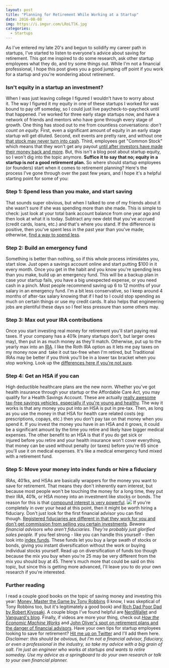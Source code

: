 ```yaml
---
layout: post
title: "Planning for Retirement While Working at a Startup"
date: 2016-08-08
img: https://i.imgur.com/LRoLTlK.jpg
categories:
  - Startups
---
```

As I've entered my late 20's and begun to solidify my career path in startups, I've started to listen to everyone's advice about saving for retirement. This got me inspired to do some research, ask other startup employees what they do, and try some things out. While I'm not a financial professional, I hope this post gives you a good jumping off point if you work for a startup and you're wondering about retirement.

### Isn't equity in a startup an investment?

When I was just leaving college I figured I wouldn't have to worry about it. The way I figured it my equity in one of these startups I worked for was bound to pay off someday, so I could just live paycheck-to-paycheck until that happened. I've worked for three early stage startups now, and have a network of friends and mentors who have gone through every stage of growth. One thing has stood out to me from countless conversations: _don't count on equity._ First, even a significant amount of equity in an early stage startup will get diluted. Second, exit events are pretty rare, and without one [that stock may never turn into cash](https://www.quora.com/If-a-startup-doesnt-issue-an-IPO-isnt-acquired-will-an-employees-equity-ever-be-worth-anything). Third, employees get "Common Stock" which means that they won't get any payout [until after investors have made their money back and more](http://stockoptioncounsel.com/blog/negotiating-equity-what-is-the-total-preference/2014/2/13). But, this isn't a blog post about startup equity, so I won't dig into the topic anymore. **Suffice it to say that no; equity in a startup is _not_ a good retirement plan.** So where should startup employees (or founders) start when it comes to retirement planning? Here's the process I've gone through over the past few years, and I hope it's a helpful starting point for some of you:

### Step 1: Spend less than you make, and start saving

That sounds super obvious, but when I talked to one of my friends about it she wasn't sure if she was spending more than she made. This is simple to check: just look at your total bank account balance from one year ago and then look at what it is today. Subtract any new debt that you've accrued (credit cards, loans, etc.) and that's where you stand. If the difference is positive, then you've spent less in the past year than you've made; otherwise, [find a way to spend less](https://www.nerdwallet.com/blog/finance/spending-plan-regain-control-money/).

### Step 2: Build an emergency fund

Something is better than nothing, so if this whole process intimidates you, start slow. Just open a savings account online and start putting $100 in it every month. Once you get in the habit and you know you're spending less than you make, build up an emergency fund. This will be a backup plan in case your startup fails, you have a big unexpected expense, or you need cash in a pinch. Most people recommend saving up 6 to 12 months of your salary in an emergency fund. I'm a bit less conservative, so I keep around 4 months of after-tax salary knowing that if I had to I could stop spending as much on certain things or use my credit cards. It also helps that engineering jobs are plentiful these days so I feel less pressure than some others may.

### Step 3: Max out your IRA contributions

Once you start investing real money for retirement you'll start paying real taxes. If your company has a 401k (many startups don't, but larger ones may), then put in as much money as they'll match. Otherwise, put up to the yearly max into an [IRA](https://en.wikipedia.org/wiki/Individual_retirement_account). I like the Roth IRA option as it lets me pay taxes on my money now and  take it out tax-free when I'm retired, but Traditional IRAs may be better if you think you'll be in a lower tax bracket when you stop working. Look up the [differences here if you're not sure](https://investor.vanguard.com/ira/roth-vs-traditional-ira).

### Step 4: Get an HSA if you can

High deductible healthcare plans are the new norm. Whether you've got health insurance through your startup or the Affordable Care Act, you may qualify for a Health Savings Account. These are actually [really awesome tax-free savings vehicles, especially if you're young and healthy](https://www.betterment.com/resources/life/truth-about-hsas-and-retirement/). The way it works is that any money you put into an HSA is put in pre-tax. Then, as long as you use the money in that HSA for health care related costs (eg: prescriptions, copays, etc.) then you don't pay tax on that money when you spend it. If you invest the money you have in an HSA and it grows, it could be a significant amount by the time you retire and likely have bigger medical expenses. The other benefit to an HSA is that if you do get sick or injured before you retire and your health insurance won't cover everything, that money can be used without penalty (or taxes) before you're 65 since you'll use it on medical expenses. It's like a medical emergency fund mixed with a retirement fund.

### Step 5: Move your money into index funds or hire a fiduciary

IRAs, 401ks, and HSAs are basically wrappers for the money you want to save for retirement. That means they don't inherently earn interest, but because most people won't be touching the money for a long time, they put their IRA, 401k, or HSA money into an investment like stocks or bonds. The reason for this is that [compound interest is very powerful](http://moneyminiblog.com/investing/compound-interest/). ![](https://i.imgur.com/1ugIATV.jpg) If you're completely in over your head at this point, then it might be worth hiring a fiduciary. Don't just look for the first financial advisor you can find though. [Registered fiduciaries are different in that they work for you and don't get commission from selling you certain investments](http://money.usnews.com/money/blogs/the-smarter-mutual-fund-investor/2015/03/19/is-your-financial-advisor-a-fiduciary). _Beware financial advisors who aren't fiduciaries. They're probably just glorified sales people._ If you feel strong - like you can handle this yourself - then look into [index funds](http://www.investopedia.com/terms/i/indexfund.asp). These funds let you buy a large swath of stocks or bonds, giving you instant diversification without the work or buying individual stocks yourself. Read up on diversification of funds too though because the mix you buy when you're 25 may be very different from the mix you should buy at 45. There's much more that could be said on this topic, but since this is getting more advanced, I'll leave you to do your own research if you're interested.

### Further reading

I read a couple good books on the topic of saving money and investing this year: [Money, Master the Game by Tony Robbins](http://amzn.to/2aznRjE) (I know, I was skeptical of Tony Robbins too, but it's legitimately a good book) and [Rich Dad Poor Dad by Robert Kiyosaki](http://amzn.to/2aG6WBY). A couple blogs I've found helpful are [NerdWallet](https://www.nerdwallet.com/) and [Vanguard's blog](http://vanguardblog.com/). Finally, if videos are more your thing, check out _[How the Economic Machine Works](https://www.youtube.com/watch?v=PHe0bXAIuk0)_ and [John Oliver's spot on retirement plans and the danger of financial advisors](https://www.youtube.com/watch?v=gvZSpET11ZY). Have your own tips for startup employees looking to save for retirement? [Hit me up on Twitter](https://www.twitter.com/karllhughes) and I'll add them here. _Disclaimer: this should be obvious, but I'm not a financial advisor, fiduciary, or even a professional in the industry, so take my advice with a big grain of salt. I'm just an engineer who works at startups and wants to retire someday. Use my advice as a springboard to do your own research or talk to your own financial planner._
